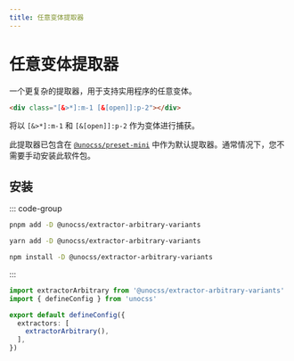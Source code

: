 ```yaml
---
title: 任意变体提取器
---
```


# 任意变体提取器

一个更复杂的提取器，用于支持实用程序的任意变体。

```html
<div class="[&>*]:m-1 [&[open]]:p-2"></div>
```

将以 `[&>*]:m-1` 和 `[&[open]]:p-2` 作为变体进行捕获。

此提取器已包含在 [`@unocss/preset-mini`](/presets/mini) 中作为默认提取器。通常情况下，您不需要手动安装此软件包。

## 安装

::: code-group
  ```bash [pnpm]
  pnpm add -D @unocss/extractor-arbitrary-variants
  ```
  ```bash [yarn]
  yarn add -D @unocss/extractor-arbitrary-variants
  ```
  ```bash [npm]
  npm install -D @unocss/extractor-arbitrary-variants
  ```
:::

```ts [uno.config.ts]
import extractorArbitrary from '@unocss/extractor-arbitrary-variants'
import { defineConfig } from 'unocss'

export default defineConfig({
  extractors: [
    extractorArbitrary(),
  ],
})
```
